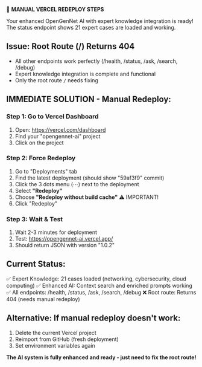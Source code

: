 🚀 **MANUAL VERCEL REDEPLOY STEPS**

Your enhanced OpenGenNet AI with expert knowledge integration is ready! 
The status endpoint shows 21 expert cases are loaded and working.

## Issue: Root Route (/) Returns 404
- All other endpoints work perfectly (/health, /status, /ask, /search, /debug)
- Expert knowledge integration is complete and functional
- Only the root route `/` needs fixing

## IMMEDIATE SOLUTION - Manual Redeploy:

### Step 1: Go to Vercel Dashboard
1. Open: https://vercel.com/dashboard
2. Find your "opengennet-ai" project
3. Click on the project

### Step 2: Force Redeploy
1. Go to "Deployments" tab
2. Find the latest deployment (should show "59af3f9" commit)
3. Click the 3 dots menu (⋯) next to the deployment
4. Select **"Redeploy"**
5. Choose **"Redeploy without build cache"** ⚠️ IMPORTANT!
6. Click "Redeploy"

### Step 3: Wait & Test
1. Wait 2-3 minutes for deployment
2. Test: https://opengennet-ai.vercel.app/
3. Should return JSON with version "1.0.2"

## Current Status:
✅ Expert Knowledge: 21 cases loaded (networking, cybersecurity, cloud computing)
✅ Enhanced AI: Context search and enriched prompts working
✅ All endpoints: /health, /status, /ask, /search, /debug
❌ Root route: Returns 404 (needs manual redeploy)

## Alternative: If manual redeploy doesn't work:
1. Delete the current Vercel project
2. Reimport from GitHub (fresh deployment)
3. Set environment variables again

**The AI system is fully enhanced and ready - just need to fix the root route!**
